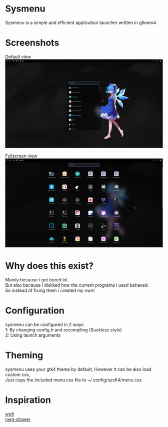 # Sysmenu
Sysmenu is a simple and efficient application launcher written in gtkmm4<br>

# Screenshots
Default view
![mini](https://github.com/AmirDahan/sysmenu/blob/main/screenshots/mini.jpg "Default view")

Fullscreen view
![full](https://github.com/AmirDahan/sysmenu/blob/main/screenshots/full.jpg "Fullscreen view")

# Why does this exist?
Mainly because i got bored lol.<br>
But also because i disliked how the current programs i used behaved.<br>
So instead of fixing them i created my own!<br>

# Configuration
sysmenu can be configured in 2 ways<br>
1: By changing config.h and recompiling (Suckless style)<br>
2: Using launch arguments<br>

# Theming
sysmenu uses your gtk4 theme by default, However it can be also load custom css,<br>
Just copy the included menu.css file to ~/.config/sys64/menu.css<br>

# Inspiration
[wofi](https://hg.sr.ht/~scoopta/wofi)<br>
[nwg-drawer](https://github.com/nwg-piotr/nwg-drawer)<br>
